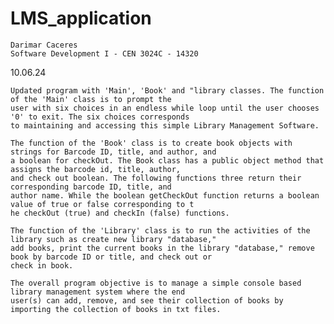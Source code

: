 # LMS_application
    Darimar Caceres
    Software Development I - CEN 3024C - 14320
   10.06.24

    Updated program with 'Main', 'Book' and "library classes. The function of the 'Main' class is to prompt the 
    user with six choices in an endless while loop until the user chooses '0' to exit. The six choices corresponds 
    to maintaining and accessing this simple Library Management Software.

    The function of the 'Book' class is to create book objects with strings for Barcode ID, title, and author, and 
    a boolean for checkOut. The Book class has a public object method that assigns the barcode id, title, author, 
    and check out boolean. The following functions three return their corresponding barcode ID, title, and 
    author name. While the boolean getCheckOut function returns a boolean value of true or false corresponding to t
    he checkOut (true) and checkIn (false) functions.

    The function of the 'Library' class is to run the activities of the library such as create new library "database," 
    add books, print the current books in the library "database," remove book by barcode ID or title, and check out or 
    check in book. 

    The overall program objective is to manage a simple console based library management system where the end
    user(s) can add, remove, and see their collection of books by importing the collection of books in txt files.
